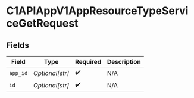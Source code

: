 # C1APIAppV1AppResourceTypeServiceGetRequest


## Fields

| Field              | Type               | Required           | Description        |
| ------------------ | ------------------ | ------------------ | ------------------ |
| `app_id`           | *Optional[str]*    | :heavy_check_mark: | N/A                |
| `id`               | *Optional[str]*    | :heavy_check_mark: | N/A                |